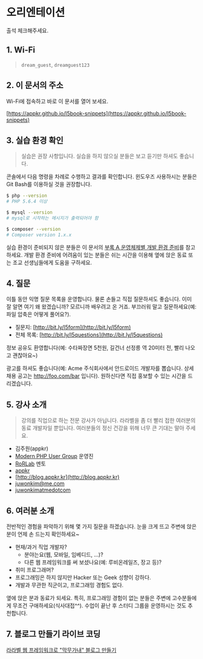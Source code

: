 # 오리엔테이션

출석 체크해주세요.

## 1. Wi-Fi

> `dream_guest`, `dreamguest123`

## 2. 이 문서의 주소

Wi-Fi에 접속하고 바로 이 문서를 열어 보세요.

[https://appkr.github.io/l5book-snippets](https://appkr.github.io/l5book-snippets)

## 3. 실습 환경 확인

> 실습은 권장 사항입니다. 실습을 하지 않으실 분들은 보고 듣기만 하셔도 좋습니다.

콘솔에서 다음 명령을 차례로 수행하고 결과를 확인합니다. 윈도우즈 사용하시는 분들은 Git Bash를 이용하실 것을 권장합니다.

```sh
$ php --version
# PHP 5.6.4 이상

$ mysql --version
# mysql로 시작하는 메시지가 출력되어야 함

$ composer --version
# Composer version 1.x.x
```

실습 환경이 준비되지 않은 분들은 이 문서의 [부록 A 운영체제별 개발 환경 준비](a0-setup.html)를 참고하세요. 개발 환경 준비에 어려움이 있는 분들은 쉬는 시간을 이용해 옆에 앉은 동료 또는 조교 선생님들에게 도움을 구하세요.

## 4. 질문

이틀 동안 익명 질문 목록을 운영합니다. 물론 손들고 직접 질문하셔도 좋습니다. 이미 잘 알면 여기 왜 왔겠습니까? 모르니까 배우려고 온 거죠. 부끄러워 말고 질문하세요(예: 파일 압축은 어떻게 풀어요?).

- 질문지: [http://bit.ly/l5form](http://bit.ly/l5form)
- 전체 목록: [http://bit.ly/l5questions](http://bit.ly/l5questions)

정보 공유도 환영합니다(예: 수타짜장면 5천원, 길건너 선정릉 역 20미터 전, 빨리 나오고 괜찮아요~)

광고를 하셔도 좋습니다(예: Acme 주식회사에서 안드로이드 개발자를 뽑습니다. 상세 채용 공고는 http://foo.com/bar 입니다). 원하신다면 직접 홍보할 수 있는 시간을 드리겠습니다.

## 5. 강사 소개

> 강의를 직업으로 하는 전문 강사가 아닙니다. 라라벨을 좀 더 빨리 접한 여러분의 동료 개발자일 뿐입니다. 여러분들의 정신 건강을 위해 너무 큰 기대는 말아 주세요.

- 김주원(appkr)
- [Modern PHP User Group](http://www.modernpug.org/) 운영진
- [RoRLab](http://rorlab.org/) 멘토
- <i class="fa fa-github"></i> [appkr](https://github.com/appkr)
- <i class="fa fa-globe"></i> [http://blog.appkr.kr](http://blog.appkr.kr)
- <i class="fa fa-envelope"></i> juwonkim@me.com
- <i class="fa fa-facebook"></i> [juwonkimatmedotcom](https://www.facebook.com/juwonkimatmedotcom)

## 6. 여러분 소개

전반적인 경험을 파악하기 위해 몇 가지 질문을 하겠습니다. 눈을 크게 뜨고 주변에 앉은 분이 언제 손 드는지 확인하세요~

-   현재/과거 직업 개발자?
    -   분야는요(웹, 모바일, 임베디드, ...)?
    -   다른 웹 프레임워크를 써 보셨나요(예: 루비온레일즈, 장고 등)?
-   취미 프로그래머?
-   프로그래밍은 하지 않지만 Hacker 또는 Geek 성향이 강하다.
-   개발과 무관한 직군이고, 프로그래밍 경험도 없다.

옆에 앉은 분과 동료가 되세요. 특히, 프로그래밍 경험이 없는 분들은 주변에 고수분들에게 무조건 구애하세요(식사대접^^). 수업이 끝난 후 스터디 그룹을 운영하시는 것도 추천합니다.

## 7. 블로그 만들기 라이브 코딩

[라라벨 웹 프레임워크로 "막무가내" 블로그 만들기](https://github.com/appkr/foo-blog-live)

